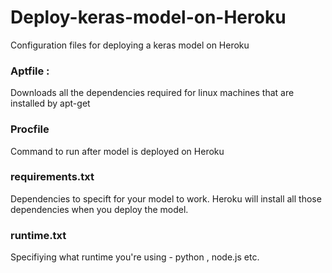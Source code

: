 # Deploy-keras-model-on-Heroku
Configuration files for deploying a keras model on Heroku 


### Aptfile :
Downloads all the dependencies required for linux machines that are installed by apt-get

### Procfile
Command to run after model is deployed on Heroku

### requirements.txt
Dependencies to specift for your model to work. Heroku will install all those dependencies when you deploy the model.

### runtime.txt
Specifiying what runtime you're using - python , node.js etc.
